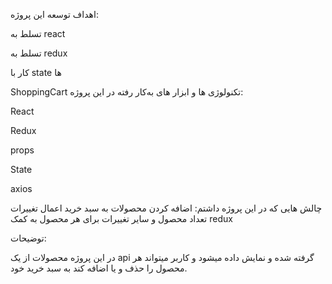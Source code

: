 اهداف توسعه این پروژه:

تسلط به react

تسلط به redux

کار با state ها

ShoppingCart
تکنولوژی ها و ابزار های به‌کار رفته در این پروژه:

React

Redux

props

State

axios

چالش هایی که در این پروژه داشتم:
اضافه کردن محصولات به سبد خرید اعمال تغییرات تعداد محصول و سایر تغییرات برای هر محصول به کمک redux

توضیحات:

در این پروژه محصولات از یک api گرفته شده و نمایش داده میشود و کاربر میتواند هر محصول را حذف و یا اضافه کند به سبد خرید خود.
